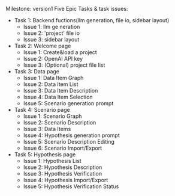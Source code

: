 Milestone: version1
Five Epic Tasks & task issues:
- Task 1: Backend fuctions(llm generation, file io, sidebar layout)
    - Issue 1: llm ge neration
    - Issue 2: 'project' file io
    - Issue 3: sidebar layout
- Task 2: Welcome page
    - Issue 1: Create&load a project
    - Issue 2: OpenAI API key
    - Issue 3: (Optional) project file list
- Task 3: Data page
    - Issue 1: Data Item Graph
    - Issue 2: Data Item List
    - Issue 3: Data Item Description
    - Issue 4: Data Item Selection
    - Issue 5: Scenario generation prompt
- Task 4: Scenario page
    - Issue 1: Scenario Graph
    - Issue 2: Scenario Description
    - Issue 3: Data Items
    - Issue 4: Hypothesis generation prompt
    - Issue 5: Scenario Description Editing
    - Issue 6: Scenario Import/Export
- Task 5: Hypothesis page
    - Issue 1: Hypothesis List
    - Issue 2: Hypothesis Description
    - Issue 3: Hypothesis Verification
    - Issue 4: Hypothesis Import/Export
    - Issue 5: Hypothesis Verification Status
